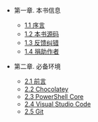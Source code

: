 * 第一章. 本书信息

    - [1.1 序言](1.1序言.md)
    - [1.2 本书源码](1.2本书源码.md)
    - [1.3 反馈纠错](1.3反馈纠错.md)
    - [1.4 捐助作者](1.4捐助作者.md)

* 第二章. 必备环境

    - [2.1 前言](2.1前言.md)
    - [2.2 Chocolatey](2.2Chocolatey.md)
    - [2.3 PowerShell Core](2.3PowerShell-Core.md)
    - [2.4 Visual Studio Code](2.4Visual-Studio-Code.md)
    - [2.5 Git](2.5Git.md)

